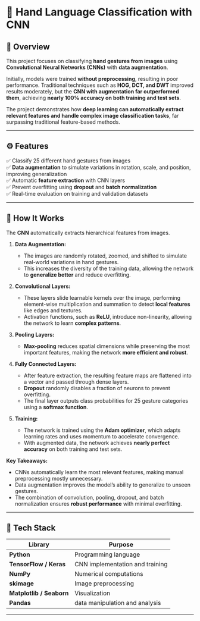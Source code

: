 # 🤚 Hand Language Classification with CNN

## 📘 Overview
This project focuses on classifying **hand gestures from images** using **Convolutional Neural Networks (CNNs)** with **data augmentation**.  

Initially, models were trained **without preprocessing**, resulting in poor performance. Traditional techniques such as **HOG, DCT, and DWT** improved results moderately, but the **CNN with augmentation far outperformed them**, achieving **nearly 100% accuracy on both training and test sets**.

The project demonstrates how **deep learning can automatically extract relevant features and handle complex image classification tasks**, far surpassing traditional feature-based methods.

---

## ⚙️ Features
✅ Classify 25 different hand gestures from images  
✅ **Data augmentation** to simulate variations in rotation, scale, and position, improving generalization  
✅ Automatic **feature extraction** with CNN layers  
✅ Prevent overfitting using **dropout** and **batch normalization**  
✅ Real-time evaluation on training and validation datasets  

---

## 🧠 How It Works

The **CNN** automatically extracts hierarchical features from images.  

1. **Data Augmentation:**  
   - The images are randomly rotated, zoomed, and shifted to simulate real-world variations in hand gestures.  
   - This increases the diversity of the training data, allowing the network to **generalize better** and reduce overfitting.  

2. **Convolutional Layers:**  
   - These layers slide learnable kernels over the image, performing element-wise multiplication and summation to detect **local features** like edges and textures.  
   - Activation functions, such as **ReLU**, introduce non-linearity, allowing the network to learn **complex patterns**.  

3. **Pooling Layers:**  
   - **Max-pooling** reduces spatial dimensions while preserving the most important features, making the network **more efficient and robust**.  

4. **Fully Connected Layers:**  
   - After feature extraction, the resulting feature maps are flattened into a vector and passed through dense layers.  
   - **Dropout** randomly disables a fraction of neurons to prevent overfitting.  
   - The final layer outputs class probabilities for 25 gesture categories using a **softmax function**.  

5. **Training:**  
   - The network is trained using the **Adam optimizer**, which adapts learning rates and uses momentum to accelerate convergence.  
   - With augmented data, the network achieves **nearly perfect accuracy** on both training and test sets.  

**Key Takeaways:**  
- CNNs automatically learn the most relevant features, making manual preprocessing mostly unnecessary.  
- Data augmentation improves the model’s ability to generalize to unseen gestures.  
- The combination of convolution, pooling, dropout, and batch normalization ensures **robust performance** with minimal overfitting.  

---

## 🧩 Tech Stack

| Library | Purpose |
|---------|---------|
| **Python** | Programming language |
| **TensorFlow / Keras** | CNN implementation and training |
| **NumPy** | Numerical computations |
| **skimage** | Image preprocessing |
| **Matplotlib / Seaborn** | Visualization |
| **Pandas** | data manipulation and analysis

---
